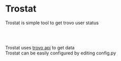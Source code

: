 # Trostat
Trostat is simple tool to get trovo user status

<br>
<br>

Trostat uses [trovo api](https://developer.trovo.live/docs/APIs.html) to get data
<br>
Trostat can be easily configured by editing config.py
